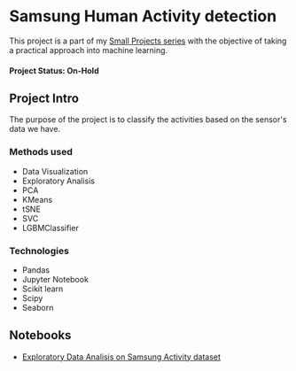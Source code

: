 # Samsung Human Activity detection
This project is a part of my [Small Projects series]() with the objective of taking a practical approach into machine learning.

#### Project Status: On-Hold

## Project Intro
The purpose of the project is to classify the activities based on the sensor's data we have.

### Methods used
* Data Visualization
* Exploratory Analisis
* PCA
* KMeans
* tSNE
* SVC
* LGBMClassifier

### Technologies
* Pandas
* Jupyter Notebook
* Scikit learn
* Scipy
* Seaborn

## Notebooks
* [Exploratory Data Analisis on Samsung Activity dataset](https://github.com/juanlurg/samsung-human-activity/blob/master/Samsung%20Human%20Activity%20EDA.ipynb)
